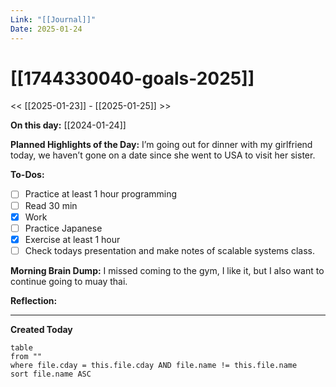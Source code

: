 ```yaml
---
Link: "[[Journal]]"
Date: 2025-01-24
---
```

# [[1744330040-goals-2025]]

<< [[2025-01-23]] - [[2025-01-25]] >>

**On this day:** [[2024-01-24]]

**Planned Highlights of the Day:**
I’m going out for dinner with my girlfriend today, we haven’t gone on a date since she went to USA to visit her sister.

**To-Dos:**
- [ ] Practice at least 1 hour programming
- [ ] Read 30 min
- [x] Work
- [ ] Practice Japanese
- [x] Exercise at least 1 hour
- [ ] Check todays presentation and make notes of scalable systems class.

**Morning Brain Dump:**
I missed coming to the gym, I like it, but I also want to continue going to muay thai.

**Reflection:**


---
**Created Today**
```dataview
table
from ""
where file.cday = this.file.cday AND file.name != this.file.name
sort file.name ASC
```

